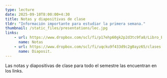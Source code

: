 ```yaml
---
type: lecture
date: 2025-09-10T8:00:00+4:30
title: Notas y diapositivas de clase
tldr: "Información importante para estudiar la primera semana."
thumbnail: /static_files/presentations/lec.jpg
links: 
    - url: https://www.dropbox.com/scl/fi/p17ehp60gk2p2d3tc9fa8/Libro_Estelar.pdf?rlkey=xe41kbn071tvcczeaf7a707tb&dl=0
      name: Notas
    - url: https://www.dropbox.com/scl/fi/uqcku9f433d9c2g0ayz65/clases.pdf?rlkey=rmi4vdjfaozelddvvjtkjpxha&dl=0
      name: Diaposit.
---
```

Las notas y diapositivas de clase para todo el semestre las encuentran en los links.

